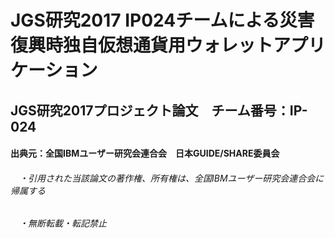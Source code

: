 # JGS研究2017 IP024チームによる災害復興時独自仮想通貨用ウォレットアプリケーション

## JGS研究2017プロジェクト論文　チーム番号：IP-024
#### 出典元：全国IBMユーザー研究会連合会　日本GUIDE/SHARE委員会
###### 　・引用された当該論文の著作権、所有権は、全国IBMユーザー研究会連合会に帰属する  
###### 　・無断転載・転記禁止

